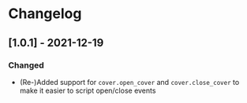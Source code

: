 # Changelog

## [1.0.1] - 2021-12-19
### Changed
* (Re-)Added support for `cover.open_cover` and `cover.close_cover` to make it easier to script open/close events
